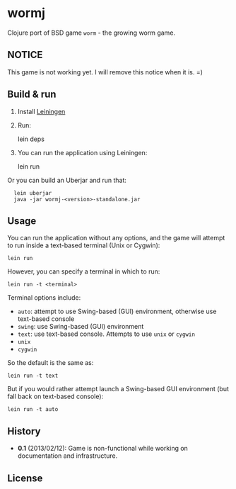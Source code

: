 # wormj

Clojure port of BSD game `worm` - the growing worm game.

## NOTICE

This game is not working yet. I will remove this notice when it is. =)

## Build & run

1. Install [Leiningen](http://leiningen.org/#install)

2. Run:

      lein deps
   
3. You can run the application using Leiningen:

      lein run

  Or you can build an Uberjar and run that:

      lein uberjar
      java -jar wormj-<version>-standalone.jar

## Usage

You can run the application without any options, and the game will attempt to run inside a text-based terminal (Unix or Cygwin):

    lein run

However, you can specify a terminal in which to run:

    lein run -t <terminal>

Terminal options include:
  * `auto`: attempt to use Swing-based (GUI) environment, otherwise use text-based console
  * `swing`: use Swing-based (GUI) environment
  * `text`: use text-based console. Attempts to use `unix` or `cygwin`
  * `unix`
  * `cygwin`

So the default is the same as:

    lein run -t text

But if you would rather attempt launch a Swing-based GUI environment (but fall back on text-based console):

    lein run -t auto

## History

  * **0.1** (2013/02/12): Game is non-functional while working on documentation and infrastructure.

## License


